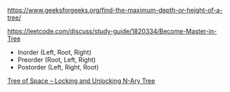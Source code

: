 https://www.geeksforgeeks.org/find-the-maximum-depth-or-height-of-a-tree/

https://leetcode.com/discuss/study-guide/1820334/Become-Master-in-Tree

* Inorder (Left, Root, Right) 
* Preorder (Root, Left, Right)
* Postorder (Left, Right, Root)


[Tree of Space – Locking and Unlocking N-Ary Tree](https://www.geeksforgeeks.org/tree-of-space-locking-and-unlocking-n-ary-tree/)
